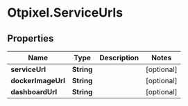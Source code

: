 # Otpixel.ServiceUrls

## Properties
Name | Type | Description | Notes
------------ | ------------- | ------------- | -------------
**serviceUrl** | **String** |  | [optional] 
**dockerImageUrl** | **String** |  | [optional] 
**dashboardUrl** | **String** |  | [optional] 


